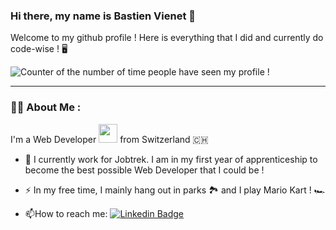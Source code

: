 ### Hi there, my name is Bastien Vienet 👋

Welcome to my github profile ! Here is everything that I did and currently do code-wise ! :desktop_computer:
<div id="header">
  <img src="https://komarev.com/ghpvc/?username=BastienVienet&style=flat-square&color=blue" alt="Counter of the number of time people have seen my profile !"/>
</div>

---

### :man_technologist: About Me :
I'm a Web Developer <img src="https://media.giphy.com/media/WUlplcMpOCEmTGBtBW/giphy.gif" width="30"> from Switzerland :switzerland:
- :construction_worker: I currently work for Jobtrek. I am in my first year of apprenticeship to become the best possible Web Developer that I could be !

- :zap: In my free time, I mainly hang out in parks :national_park: and I play Mario Kart ! :racing_car:

- :mailbox:How to reach me: [![Linkedin Badge](https://img.shields.io/badge/-BastienVienet-blue?style=flat&logo=Linkedin&logoColor=white)](https://www.linkedin.com/in/bastien-vienet-389145203)

<!--
**BastienVienet/BastienVienet** is a ✨ _special_ ✨ repository because its `README.md` (this file) appears on your GitHub profile.

Here are some ideas to get you started:

- 🔭 I’m currently working on ...
- 🌱 I’m currently learning ...
- 👯 I’m looking to collaborate on ...
- 🤔 I’m looking for help with ...
- 💬 Ask me about ...
- 📫 How to reach me: ...
- 😄 Pronouns: ...
- ⚡ Fun fact: ...
-->
